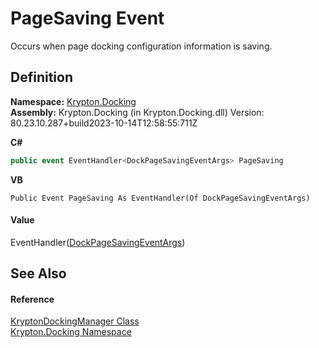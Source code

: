 # PageSaving Event


Occurs when page docking configuration information is saving.



## Definition
**Namespace:** <a href="98399376-cf41-9454-4b4d-4fab2ca20bc7.md">Krypton.Docking</a>  
**Assembly:** Krypton.Docking (in Krypton.Docking.dll) Version: 80.23.10.287+build2023-10-14T12:58:55:711Z

**C#**
``` C#
public event EventHandler<DockPageSavingEventArgs> PageSaving
```
**VB**
``` VB
Public Event PageSaving As EventHandler(Of DockPageSavingEventArgs)
```



#### Value
EventHandler(<a href="f94f849d-f766-ad92-b83b-3c98767b8da8.md">DockPageSavingEventArgs</a>)

## See Also


#### Reference
<a href="6c9c237d-95cb-a4ce-72c6-cd7684d3287e.md">KryptonDockingManager Class</a>  
<a href="98399376-cf41-9454-4b4d-4fab2ca20bc7.md">Krypton.Docking Namespace</a>  
